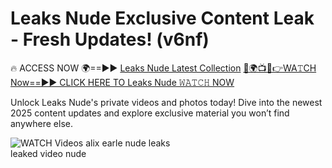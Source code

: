 # Leaks Nude Exclusive Content Leak - Fresh Updates! (v6nf)

🔥 ACCESS NOW 🌍==►► <a href="https://tinyurl.com/3fjeunct" rel="nofollow">Leaks Nude Latest Collection</a></h3>
[🔴🌍📺📱👉WA𝚃CH Now==►► CLICK HERE TO Leaks Nude 𝚆𝙰𝚃𝙲𝙷 NOW](https://tinyurl.com/3fjeunct)

Unlock Leaks Nude's private videos and photos today! Dive into the newest 2025 content updates and explore exclusive material you won’t find anywhere else.


<a href="https://tinyurl.com/3fjeunct" rel="nofollow" data-target="animated-image.originalLink"><img src="https://camo.githubusercontent.com/8a4f000d20f83aca3bf7ec5f350d767afa0574a8a352519fd8cfa583a6f93a33/68747470733a2f2f692e696d6775722e636f6d2f644a486b345a712e676966" alt="WATCH Videos" data-canonical-src="https://i.imgur.com/dJHk4Zq.gif" style="max-width: 100%; display: inline-block;" data-target="animated-image.originalImage"></a>
alix earle nude leaks<br>
leaked video nude